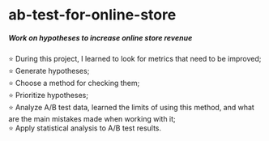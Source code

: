 # ab-test-for-online-store
##### **Work on hypotheses to increase online store revenue**

⭐ During this project, I learned to look for metrics that need to be improved;  
⭐ Generate hypotheses;  
⭐ Choose a method for checking them;  
⭐ Prioritize hypotheses;  
⭐ Analyze A/B test data, learned the limits of using this method, and what are the main mistakes made when working with it;  
⭐ Apply statistical analysis to A/B test results.  
